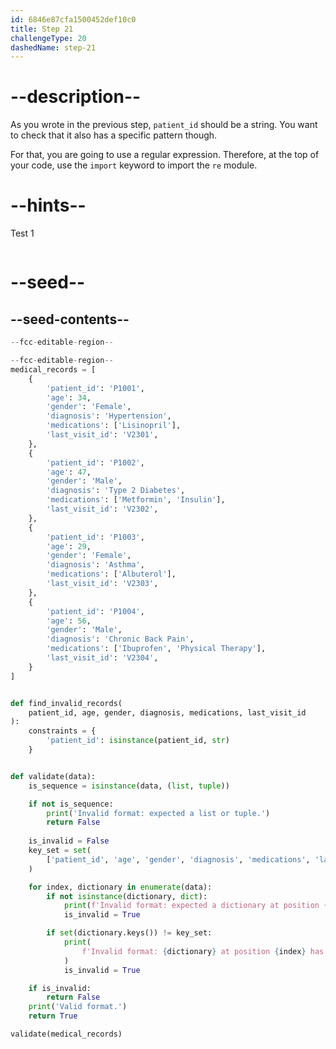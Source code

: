 ```yaml
---
id: 6846e87cfa1500452def10c0
title: Step 21
challengeType: 20
dashedName: step-21
---
```


# --description--

As you wrote in the previous step, `patient_id` should be a string. You want to check that it also has a specific pattern though.

For that, you are going to use a regular expression. Therefore, at the top of your code, use the `import` keyword to import the `re` module.

# --hints--

Test 1

```js

```

# --seed--

## --seed-contents--

```py
--fcc-editable-region--

--fcc-editable-region--
medical_records = [
    {
        'patient_id': 'P1001',
        'age': 34,
        'gender': 'Female',
        'diagnosis': 'Hypertension',
        'medications': ['Lisinopril'],
        'last_visit_id': 'V2301',
    },
    {
        'patient_id': 'P1002',
        'age': 47,
        'gender': 'Male',
        'diagnosis': 'Type 2 Diabetes',
        'medications': ['Metformin', 'Insulin'],
        'last_visit_id': 'V2302',
    },
    {
        'patient_id': 'P1003',
        'age': 29,
        'gender': 'Female',
        'diagnosis': 'Asthma',
        'medications': ['Albuterol'],
        'last_visit_id': 'V2303',
    },
    {
        'patient_id': 'P1004',
        'age': 56,
        'gender': 'Male',
        'diagnosis': 'Chronic Back Pain',
        'medications': ['Ibuprofen', 'Physical Therapy'],
        'last_visit_id': 'V2304',
    }
]


def find_invalid_records(
    patient_id, age, gender, diagnosis, medications, last_visit_id
):
    constraints = {
        'patient_id': isinstance(patient_id, str)
    }


def validate(data):
    is_sequence = isinstance(data, (list, tuple))

    if not is_sequence:
        print('Invalid format: expected a list or tuple.')
        return False
        
    is_invalid = False
    key_set = set(
        ['patient_id', 'age', 'gender', 'diagnosis', 'medications', 'last_visit_id']
    )

    for index, dictionary in enumerate(data):
        if not isinstance(dictionary, dict):
            print(f'Invalid format: expected a dictionary at position {index}.')
            is_invalid = True

        if set(dictionary.keys()) != key_set:
            print(
                f'Invalid format: {dictionary} at position {index} has missing and/or invalid keys.'
            )
            is_invalid = True

    if is_invalid:
        return False
    print('Valid format.')
    return True

validate(medical_records)

```
